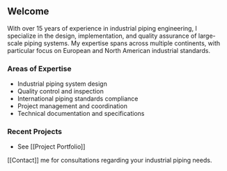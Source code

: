 ## Welcome

With over 15 years of experience in industrial piping engineering, I specialize in the design, implementation, and quality assurance of large-scale piping systems. My expertise spans across multiple continents, with particular focus on European and North American industrial standards.

### Areas of Expertise

- Industrial piping system design
- Quality control and inspection
- International piping standards compliance
- Project management and coordination
- Technical documentation and specifications

### Recent Projects

- See [[Project Portfolio]]

[[Contact]] me for consultations regarding your industrial piping needs.
